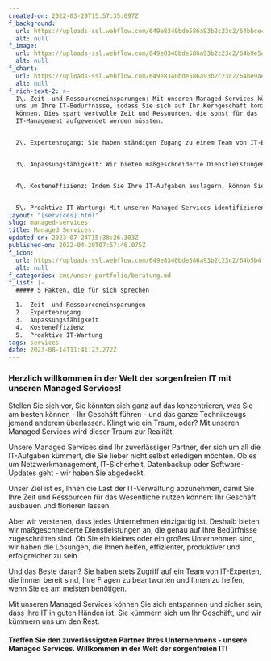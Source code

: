 ```yaml
---
created-on: 2022-03-29T15:57:35.697Z
f_background:
  url: https://uploads-ssl.webflow.com/649e8340bde586a93b2c23c2/64bbcec54329cd9408f68437_team4.png
  alt: null
f_image:
  url: https://uploads-ssl.webflow.com/649e8340bde586a93b2c23c2/64b9e5a2a6e8ae1e78bc7b0c_MS1.png
  alt: null
f_chart:
  url: https://uploads-ssl.webflow.com/649e8340bde586a93b2c23c2/64be9aee48963a0534bdd360_7.png
  alt: null
f_rich-text-2: >-
  1\. Zeit- und Ressourceneinsparungen: Mit unseren Managed Services kümmern wir
  uns um Ihre IT-Bedürfnisse, sodass Sie sich auf Ihr Kerngeschäft konzentrieren
  können. Dies spart wertvolle Zeit und Ressourcen, die sonst für das
  IT-Management aufgewendet werden müssten.


  2\. Expertenzugang: Sie haben ständigen Zugang zu einem Team von IT-Experten, die über das neueste technische Wissen und Know-how verfügen. Dies bedeutet, dass Sie immer auf dem neuesten Stand der Technik sind und Ihre IT-Systeme optimal nutzen können.


  3\. Anpassungsfähigkeit: Wir bieten maßgeschneiderte Dienstleistungen, die auf die spezifischen Bedürfnisse und Ziele Ihres Unternehmens zugeschnitten sind. Dies stellt sicher, dass Sie genau die Unterstützung erhalten, die Sie benötigen, um erfolgreich zu sein.


  4\. Kosteneffizienz: Indem Sie Ihre IT-Aufgaben auslagern, können Sie die Kosten für die Einstellung und Schulung von internem IT-Personal erheblich reduzieren. Zudem sind die Kosten unserer Managed Services vorhersehbar und planbar, was die Budgetplanung erleichtert.


  5\. Proaktive IT-Wartung: Mit unseren Managed Services identifizieren und beheben wir IT-Probleme oft, bevor sie zu ernsthaften Störungen führen. Dies erhöht die Zuverlässigkeit und Verfügbarkeit Ihrer IT-Systeme und minimiert Ausfallzeiten.
layout: "[services].html"
slug: managed-services
title: Managed Services.
updated-on: 2023-07-24T15:38:26.303Z
published-on: 2022-04-20T07:57:46.075Z
f_icon:
  url: https://uploads-ssl.webflow.com/649e8340bde586a93b2c23c2/64b5b4ff36bfac25667f2389_ManagedServices4Free.png
  alt: null
f_categories: cms/unser-portfolio/beratung.md
f_list: |-
  ##### 5 Fakten, die für sich sprechen

  1.  Zeit- und Ressourceneinsparungen
  2.  Expertenzugang
  3.  Anpassungsfähigkeit
  4.  Kosteneffizienz
  5.  Proaktive IT-Wartung
tags: services
date: 2023-08-14T11:41:23.272Z
---
```

### **Herzlich willkommen in der Welt der sorgenfreien IT mit unseren Managed Services!**

Stellen Sie sich vor, Sie könnten sich ganz auf das konzentrieren, was Sie am besten können - Ihr Geschäft führen - und das ganze Technikzeugs jemand anderem überlassen. Klingt wie ein Traum, oder? Mit unseren Managed Services wird dieser Traum zur Realität.

Unsere Managed Services sind Ihr zuverlässiger Partner, der sich um all die IT-Aufgaben kümmert, die Sie lieber nicht selbst erledigen möchten. Ob es um Netzwerkmanagement, IT-Sicherheit, Datenbackup oder Software-Updates geht - wir haben Sie abgedeckt.

Unser Ziel ist es, Ihnen die Last der IT-Verwaltung abzunehmen, damit Sie Ihre Zeit und Ressourcen für das Wesentliche nutzen können: Ihr Geschäft ausbauen und florieren lassen.

Aber wir verstehen, dass jedes Unternehmen einzigartig ist. Deshalb bieten wir maßgeschneiderte Dienstleistungen an, die genau auf Ihre Bedürfnisse zugeschnitten sind. Ob Sie ein kleines oder ein großes Unternehmen sind, wir haben die Lösungen, die Ihnen helfen, effizienter, produktiver und erfolgreicher zu sein.

Und das Beste daran? Sie haben stets Zugriff auf ein Team von IT-Experten, die immer bereit sind, Ihre Fragen zu beantworten und Ihnen zu helfen, wenn Sie es am meisten benötigen.

Mit unseren Managed Services können Sie sich entspannen und sicher sein, dass Ihre IT in guten Händen ist. Sie kümmern sich um Ihr Geschäft, und wir kümmern uns um den Rest.

#### **Treffen Sie den zuverlässigsten Partner Ihres Unternehmens - unsere Managed Services. Willkommen in der Welt der sorgenfreien IT!**